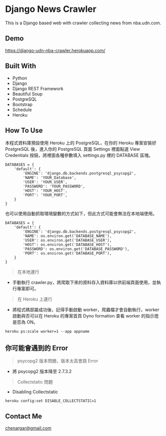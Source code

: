 # Django News Crawler

This is a Django based web with crawler collecting news from nba.udn.com.

## Demo
https://django-udn-nba-crawler.herokuapp.com/

## Built With

- Python
- Django
- Django REST Framework
- Beautiful Soup
- PostgreSQL
- Bootstrap
- Schedule
- Heroku

## How To Use

本程式資料庫預設使用 Heroku 上的 PostgreSQL，在你的 Heroku 專案安裝好 PostgreSQL 後，進入你的 PostgreSQL 頁面 Settings 裡面點選 View Credentials 按鈕，將裡面各種參數填入 settings.py 裡的 DATABASE 區塊。

```
DATABASES = {
    'default': {
        'ENGINE': 'django.db.backends.postgresql_psycopg2',
        'NAME': 'YOUR_Database',
        'USER': 'YOUR_USER',
        'PASSWORD': 'YOUR_PASSWORD',
        'HOST': 'YOUR_HOST',
        'PORT': 'YOUR_PORT',
    }
}
```

也可以使用自動抓取環境變數的方式如下，但此方式可能會無法在本地端使用。

```
DATABASES = {
    'default': {
        'ENGINE': 'django.db.backends.postgresql_psycopg2',
        'NAME': os.environ.get('DATABASE_NAME'),
        'USER': os.environ.get('DATABASE_USER'),
        'HOST': os.environ.get('DATABASE_HOST'),
        'PASSWORD': os.environ.get('DATABASE_PASSWORD'),
        'PORT': os.environ.get('DATABASE_PORT'),
    }
}
```

> 在本地運行

- 手動執行 crawler.py，將爬取下來的資料存入資料庫以供前端頁面使用，並執行專案即可。

> 在 Heroku 上運行

- 將程式碼部屬成功後，記得手動啟動 worker，爬蟲檔才會自動執行，worker 啟動與否可以在 Heroku 的專案首頁 Dyno formation 查看 worker 的指示燈是否為 ON。

```
heroku ps:scale worker=1 --app appname 
```

## 你可能會遇到的 Error

> psycopg2 版本問題，版本太高會跳 Error

- 將 psycopg2 版本降至 2.7.3.2

> Collectstatic 問題

- Disabling Collectstatic

```
heroku config:set DISABLE_COLLECTSTATIC=1
```

## Contact Me
chenargar@gmail.com
